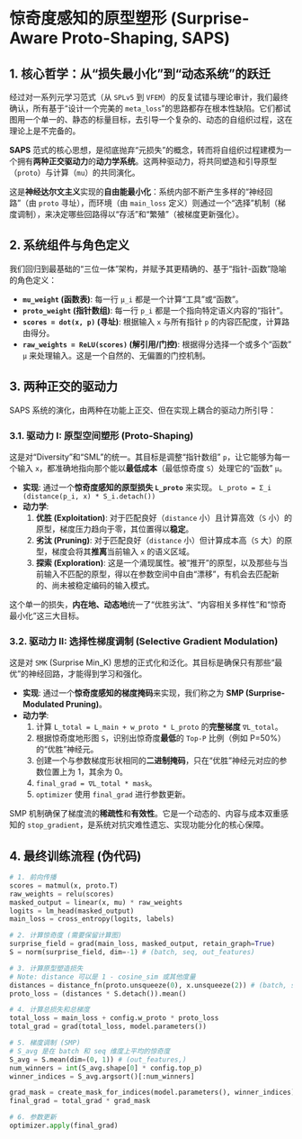 # 惊奇度感知的原型塑形 (Surprise-Aware Proto-Shaping, SAPS)

## 1. 核心哲学：从“损失最小化”到“动态系统”的跃迁

经过对一系列元学习范式（从 `SPLv5` 到 `VFEM`）的反复试错与理论审计，我们最终确认，所有基于“设计一个完美的 `meta_loss`”的思路都存在根本性缺陷。它们都试图用一个单一的、静态的标量目标，去引导一个复杂的、动态的自组织过程，这在理论上是不完备的。

**SAPS** 范式的核心思想，是彻底抛弃“元损失”的概念，转而将自组织过程建模为一个拥有**两种正交驱动力**的**动力学系统**。这两种驱动力，将共同塑造和引导原型（`proto`）与计算（`mu`）的共同演化。

这是**神经达尔文主义**实现的**自由能最小化**：系统内部不断产生多样的“神经回路”（由 `proto` 寻址），而环境（由 `main_loss` 定义）则通过一个“选择”机制（梯度调制），来决定哪些回路得以“存活”和“繁殖”（被梯度更新强化）。

## 2. 系统组件与角色定义

我们回归到最基础的“三位一体”架构，并赋予其更精确的、基于“指针-函数”隐喻的角色定义：

- **`mu_weight` (函数表)**: 每一行 `μ_i` 都是一个计算“工具”或“函数”。
- **`proto_weight` (指针数组)**: 每一行 `p_i` 都是一个指向特定语义内容的“指针”。
- **`scores = dot(x, p)` (寻址)**: 根据输入 `x` 与所有指针 `p` 的内容匹配度，计算路由得分。
- **`raw_weights = ReLU(scores)` (解引用/门控)**: 根据得分选择一个或多个“函数” `μ` 来处理输入。这是一个自然的、无偏置的门控机制。

## 3. 两种正交的驱动力

SAPS 系统的演化，由两种在功能上正交、但在实现上耦合的驱动力所引导：

### 3.1. 驱动力 I: 原型空间塑形 (Proto-Shaping)

这是对“Diversity”和“SML”的统一。其目标是调整“指针数组” `p`，让它能够为每一个输入 `x`，都准确地指向那个能以**最低成本**（最低惊奇度 `S`）处理它的“函数” `μ`。

- **实现**: 通过一个**惊奇度感知的原型损失 `L_proto`** 来实现。
  `L_proto = Σ_i (distance(p_i, x) * S_i.detach())`
- **动力学**:
  1. **优胜 (Exploitation)**: 对于匹配良好（`distance` 小）且计算高效（`S` 小）的原型，梯度压力趋向于零，其位置得以**稳定**。
  2. **劣汰 (Pruning)**: 对于匹配良好（`distance` 小）但计算成本高（`S` 大）的原型，梯度会将其**推离**当前输入 `x` 的语义区域。
  3. **探索 (Exploration)**: 这是一个涌现属性。被“推开”的原型，以及那些与当前输入不匹配的原型，得以在参数空间中自由“漂移”，有机会去匹配新的、尚未被稳定编码的输入模式。

这个单一的损失，**内在地、动态地**统一了“优胜劣汰”、“内容相关多样性”和“惊奇最小化”这三大目标。

### 3.2. 驱动力 II: 选择性梯度调制 (Selective Gradient Modulation)

这是对 `SMK` (Surprise Min_K) 思想的正式化和泛化。其目标是确保只有那些“最优”的神经回路，才能得到学习和强化。

- **实现**: 通过一个**惊奇度感知的梯度掩码**来实现，我们称之为 **SMP (Surprise-Modulated Pruning)**。
- **动力学**:
  1. 计算 `L_total = L_main + w_proto * L_proto` 的**完整梯度** `∇L_total`。
  2. 根据惊奇度地形图 `S`，识别出惊奇度**最低**的 `Top-P` 比例（例如 P=50%）的“优胜”神经元。
  3. 创建一个与参数梯度形状相同的**二进制掩码**，只在“优胜”神经元对应的参数位置上为 1，其余为 0。
  4. `final_grad = ∇L_total * mask`。
  5. `optimizer` 使用 `final_grad` 进行参数更新。

SMP 机制确保了梯度流的**稀疏性**和**有效性**。它是一个动态的、内容与成本双重感知的 `stop_gradient`，是系统对抗灾难性遗忘、实现功能分化的核心保障。

## 4. 最终训练流程 (伪代码)

```python
# 1. 前向传播
scores = matmul(x, proto.T)
raw_weights = relu(scores)
masked_output = linear(x, mu) * raw_weights
logits = lm_head(masked_output)
main_loss = cross_entropy(logits, labels)

# 2. 计算惊奇度 (需要保留计算图)
surprise_field = grad(main_loss, masked_output, retain_graph=True)
S = norm(surprise_field, dim=-1) # (batch, seq, out_features)

# 3. 计算原型塑造损失
# Note: distance 可以是 1 - cosine_sim 或其他度量
distances = distance_fn(proto.unsqueeze(0), x.unsqueeze(2)) # (batch, seq, out_features)
proto_loss = (distances * S.detach()).mean()

# 4. 计算总损失和总梯度
total_loss = main_loss + config.w_proto * proto_loss
total_grad = grad(total_loss, model.parameters())

# 5. 梯度调制 (SMP)
# S_avg 是在 batch 和 seq 维度上平均的惊奇度
S_avg = S.mean(dim=(0, 1)) # (out_features,)
num_winners = int(S_avg.shape[0] * config.top_p)
winner_indices = S_avg.argsort()[:num_winners]

grad_mask = create_mask_for_indices(model.parameters(), winner_indices)
final_grad = total_grad * grad_mask

# 6. 参数更新
optimizer.apply(final_grad)
```

